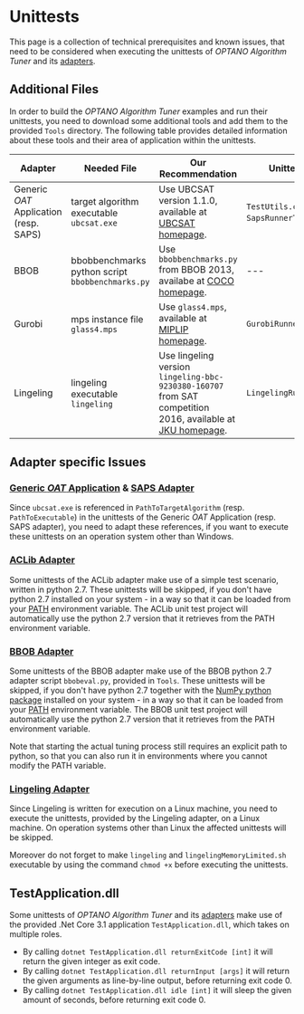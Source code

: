 # Unittests

This page is a collection of technical prerequisites and known issues, that need to be considered when executing the unittests of *OPTANO Algorithm Tuner* and its [adapters](examples.md).

## Additional Files

In order to build the *OPTANO Algorithm Tuner* examples and run their unittests, you need to download some additional tools and add them to the provided `Tools` directory. The following table provides detailed information about these tools and their area of application within the unittests.

Adapter | Needed File | Our Recommendation | Unittest Class | Name in Code
--- | ---| --- | --- | ---
Generic *OAT* Application (resp. SAPS) | target algorithm executable `ubcsat.exe` | Use UBCSAT version 1.1.0, available at [UBCSAT homepage](http://ubcsat.dtompkins.com/downloads). | `TestUtils.cs` (resp. `SapsRunnerTests.cs`) | `PathToTargetAlgorithm` (resp. `PathToExecutable`)
BBOB | bbobbenchmarks python script `bbobbenchmarks.py`  | Use `bbobbenchmarks.py` from BBOB 2013, availabe at [COCO homepage](https://coco.gforge.inria.fr/doku.php?id=bbob-2013-downloads). | --- | ---
Gurobi  | mps instance file `glass4.mps` | Use `glass4.mps`, available at [MIPLIP homepage](https://miplib.zib.de/instance_details_glass4.html). | `GurobiRunnerTests.cs` | `PathToTestInstance`
Lingeling  | lingeling executable `lingeling` | Use lingeling version `lingeling-bbc-9230380-160707` from SAT competition 2016, available at [JKU homepage](http://fmv.jku.at/lingeling/#download). | `LingelingRunnerTests.cs` | `PathToExecutable`

## Adapter specific Issues

### [Generic *OAT* Application](../userDoc/basic_usage.md) & [SAPS Adapter](saps.md)

Since `ubcsat.exe` is referenced in `PathToTargetAlgorithm` (resp. `PathToExecutable`) in the unittests of the Generic *OAT* Application (resp. SAPS adapter), you need to adapt these references, if you want to execute these unittests on an operation system other than Windows.

### [ACLib Adapter](aclib.md)

Some unittests of the ACLib adapter make use of a simple test scenario, written in python 2.7. These unittests will be skipped, if you don't have python 2.7 installed on your system - in a way so that it can be loaded from your [PATH](https://en.wikipedia.org/wiki/PATH_(variable)) environment variable. The ACLib unit test project will automatically use the python 2.7 version that it retrieves from the PATH environment variable.

### [BBOB Adapter](bbob.md)

Some unittests of the BBOB adapter make use of the BBOB python 2.7 adapter script `bbobeval.py`, provided in `Tools`. These unittests will be skipped, if you don't have python 2.7 together with the [NumPy python package](https://numpy.org) installed on your system - in a way so that it can be loaded from your [PATH](https://en.wikipedia.org/wiki/PATH_(variable)) environment variable. The BBOB unit test project will automatically use the python 2.7 version that it retrieves from the PATH environment variable.

Note that starting the actual tuning process still requires an explicit path to python, so that you can also run it in environments where you cannot modify the PATH variable.

### [Lingeling Adapter](lingeling.md)

Since Lingeling is written for execution on a Linux machine, you need to execute the unittests, provided by the Lingeling adapter, on a Linux machine. On operation systems other than Linux the affected unittests will be skipped.

Moreover do not forget to make `lingeling` and `lingelingMemoryLimited.sh` executable by using the command `chmod +x` before executing the unittests.

## TestApplication.dll

Some unittests of *OPTANO Algorithm Tuner* and its [adapters](examples.md) make use of the provided .Net Core 3.1 application `TestApplication.dll`, which takes on multiple roles.

- By calling `dotnet TestApplication.dll returnExitCode [int]` it will return the given integer as exit code.
- By calling `dotnet TestApplication.dll returnInput [args]` it will return the given arguments as line-by-line output, before returning exit code 0.
- By calling `dotnet TestApplication.dll idle [int]` it will sleep the given amount of seconds, before returning exit code 0.